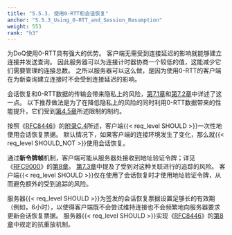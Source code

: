 ```yaml
---
title: "5.5.3. 使用0-RTT和会话恢复"
anchor: "5.5.3_Using_0-RTT_and_Session_Resumption"
weight: 553
rank: "h3"
---
```


为DoQ使用0-RTT具有强大的优势。
客户端无需受到连接延迟的影响就能够建立连接并发送查询。
因此服务器可以为连接计时器协商一个较低的值，这能减少它们需要管理的连接总数。
之所以服务器可以这么做，是因为使用0-RTT的客户端在为新查询建立连接时不会受到连接延迟的影响。

会话恢复和0-RTT数据的传输会带来隐私上的风险，[第7.1章]()和[第7.2章]()中详述了这一点。
以下推荐做法是为了在降低隐私上的风险的同时利用0-RTT数据带来的性能提升，它们受到[第4.5章]()所述限制的制约。

按照《[RFC8446]()》的[附录C.4]()所述，客户端{{< req_level SHOULD >}}一次性地使用会话恢复票据。
默认情况下，如果客户端的连接环境发生了变化，那么就{{< req_level SHOULD_NOT >}}使用会话恢复。

通过**新令牌帧**机制，客户端可能从服务器处接收到地址验证令牌；详见《[RFC9000]()》的[第8章]()。
[第7.3章]()中提及了受到对这种关联进行的追踪的风险。
客户端{{< req_level SHOULD >}}仅在使用了会话恢复时才使用地址验证令牌，从而避免额外的受到追踪的风险。

服务器{{< req_level SHOULD >}}为签发的会话恢复票据设置足够长的有效期（例如，6小时），以使得客户端既不会尝试维持连接也不会频繁地向服务器要求更新会话恢复票据。
服务器{{< req_level SHOULD >}}实现《[RFC8446]()》的[第8章]()中规定的抗重放机制。
